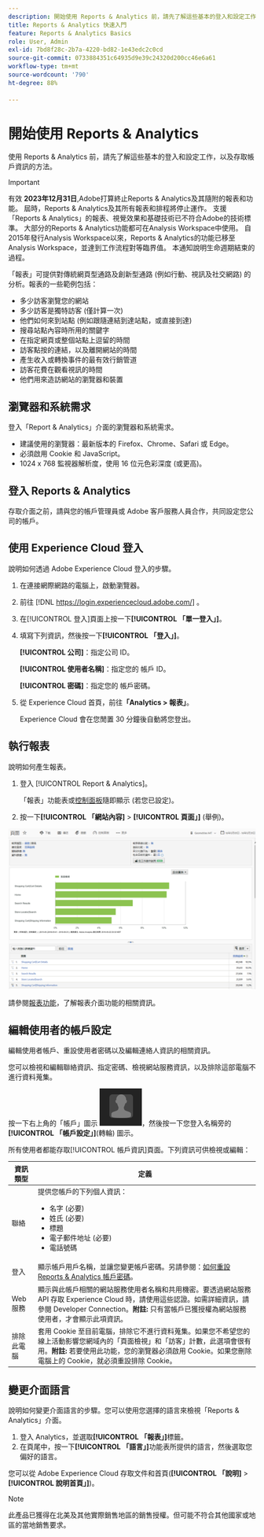 ```yaml
---
description: 開始使用 Reports & Analytics 前，請先了解這些基本的登入和設定工作，以及如何存取帳戶資訊。
title: Reports & Analytics 快速入門
feature: Reports & Analytics Basics
role: User, Admin
exl-id: 7bd8f28c-2b7a-4220-bd82-1e43edc2c0cd
source-git-commit: 0733884351c64935d9e39c24320d200cc46e6a61
workflow-type: tm+mt
source-wordcount: '790'
ht-degree: 88%

---
```


# 開始使用 Reports &amp; Analytics

使用 Reports &amp; Analytics 前，請先了解這些基本的登入和設定工作，以及存取帳戶資訊的方法。

>[!IMPORTANT]
>有效 **2023年12月31日**,Adobe打算終止Reports &amp; Analytics及其隨附的報表和功能。 屆時，Reports &amp; Analytics及其所有報表和排程將停止運作。 支援「Reports &amp; Analytics」的報表、視覺效果和基礎技術已不符合Adobe的技術標準。 大部分的Reports &amp; Analytics功能都可在Analysis Workspace中使用。 自2015年發行Analysis Workspace以來，Reports &amp; Analytics的功能已移至Analysis Workspace，並達到工作流程對等臨界值。 本通知說明生命週期結束的過程。

「報表」可提供對傳統網頁型通路及創新型通路 (例如行動、視訊及社交網路) 的分析。報表的一些範例包括：

* 多少訪客瀏覽您的網站
* 多少訪客是獨特訪客 (僅計算一次)
* 他們如何來到站點 (例如跟隨連結到達站點，或直接到達)
* 搜尋站點內容時所用的關鍵字
* 在指定網頁或整個站點上逗留的時間
* 訪客點按的連結，以及離開網站的時間
* 產生收入或轉換事件的最有效行銷管道
* 訪客花費在觀看視訊的時間
* 他們用來造訪網站的瀏覽器和裝置

## 瀏覽器和系統需求

登入「Report &amp; Analytics」介面的瀏覽器和系統需求。

* 建議使用的瀏覽器：最新版本的 Firefox、Chrome、Safari 或 Edge。
* 必須啟用 Cookie 和 JavaScript。
* 1024 x 768 監視器解析度，使用 16 位元色彩深度 (或更高)。

## 登入 Reports &amp; Analytics

存取介面之前，請與您的帳戶管理員或 Adobe 客戶服務人員合作，共同設定您公司的帳戶。

## 使用 Experience Cloud 登入

說明如何透過 Adobe Experience Cloud 登入的步驟。

1. 在連接網際網路的電腦上，啟動瀏覽器。
1. 前往 [!DNL https://login.experiencecloud.adobe.com/] 。
1. 在[!UICONTROL 登入]頁面上按一下&#x200B;**[!UICONTROL 「單一登入」]**。
1. 填寫下列資訊，然後按一下&#x200B;**[!UICONTROL 「登入」]**。

   **[!UICONTROL 公司]**：指定公司 ID。

   **[!UICONTROL 使用者名稱]**：指定您的 帳戶 ID。

   **[!UICONTROL 密碼]**：指定您的 帳戶密碼。
1. 從 Experience Cloud 首頁，前往&#x200B;**「Analytics > 報表」**。

   Experience Cloud 會在您閒置 30 分鐘後自動將您登出。

## 執行報表

說明如何產生報表。

1. 登入 [!UICONTROL Report &amp; Analytics]。

   「報表」功能表或[控制面板](/help/analyze/reports-analytics/dashboard.md)隨即顯示 (若您已設定)。

1.  按一下&#x200B;**[!UICONTROL 「網站內容]** > **[!UICONTROL 頁面」]** (舉例)。

   ![](assets/pages_report.png)

   請參閱[報表功能](/help/analyze/reports-analytics/overview/report-overview.md)，了解報表介面功能的相關資訊。

## 編輯使用者的帳戶設定

編輯使用者帳戶、重設使用者密碼以及編輯連絡人資訊的相關資訊。

您可以檢視和編輯聯絡資訊、指定密碼、檢視網站服務資訊，以及排除這部電腦不進行資料蒐集。

按一下右上角的「帳戶」圖示 ![](assets/account.png)，然後按一下您登入名稱旁的&#x200B;**[!UICONTROL 「帳戶設定」]**(轉輪) 圖示。

所有使用者都能存取[!UICONTROL 帳戶資訊]頁面。下列資訊可供檢視或編輯：

| 資訊類型 | 定義 |
| --- | --- |
| 聯絡 | 提供您帳戶的下列個人資訊：<ul><li>名字 (必要)</li><li>姓氏 (必要)</li><li>標題</li><li>電子郵件地址 (必要)</li><li>電話號碼</li></ul> |
| 登入 | 顯示帳戶用戶名稱，並讓您變更帳戶密碼。另請參閱：[如何重設 Reports &amp; Analytics 帳戶密碼](https://experienceleague.adobe.com/docs/analytics/technotes/troubleshoot-login.html?lang=zh-Hant)。 |
| Web 服務 | 顯示與此帳戶相關的網站服務使用者名稱和共用機密。要透過網站服務 API 存取 Experience Cloud 時，請使用這些認證。如需詳細資訊，請參閱 Developer Connection。**附註:** 只有當帳戶已獲授權為網站服務使用者，才會顯示此項資訊。 |
| 排除此電腦 | 套用 Cookie 至目前電腦，排除它不進行資料蒐集。如果您不希望您的線上活動影響您網域內的「頁面檢視」和「訪客」計數，此選項會很有用。**附註:** 若要使用此功能，您的瀏覽器必須啟用 Cookie。如果您刪除電腦上的 Cookie，就必須重設排除 Cookie。 |

## 變更介面語言

說明如何變更介面語言的步驟。您可以使用您選擇的語言來檢視「Reports &amp; Analytics」介面。

1. 登入 Analytics，並選取&#x200B;**[!UICONTROL 「報表」]**&#x200B;標籤。
1. 在頁尾中，按一下&#x200B;**[!UICONTROL 「語言」]**&#x200B;功能表所提供的語言，然後選取您偏好的語言。

您可以從 Adobe Experience Cloud 存取文件和首頁(**[!UICONTROL 「說明]** > **[!UICONTROL 說明首頁」]**)。

>[!NOTE]
>此產品已獲得在北美及其他實際銷售地區的銷售授權。但可能不符合其他國家或地區的當地銷售要求。
